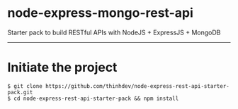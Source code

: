 # node-express-mongo-rest-api

Starter pack to build RESTful APIs with NodeJS + ExpressJS + MongoDB

---

# Initiate the project

    $ git clone https://github.com/thinhdev/node-express-rest-api-starter-pack.git
    $ cd node-express-rest-api-starter-pack && npm install
